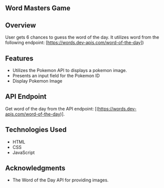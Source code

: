 ## Word Masters Game

## Overview
User gets 6 chances to guess the word of the day. 
It utilizes word from the following endpoint: [https://words.dev-apis.com/word-of-the-day])

## Features
- Utilizes the Pokemon API to displays a pokemon image.
- Presents an input field for the Pokemon ID
- Display Pokemon Image


## API Endpoint
Get word of the day from the API endpoint: [(https://words.dev-apis.com/word-of-the-day)].

## Technologies Used
- HTML
- CSS
- JavaScript

## Acknowledgments
- The Word of the Day API for providing images.

